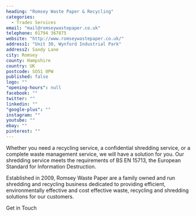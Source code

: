 ```yaml
---
heading: "Romsey Waste Paper & Recycling"
categories: 
  - Trades Services
email: "mail@romseywastepaper.co.uk"
telephone: 01794 367875
website: "http://www.romseywastepaper.co.uk/"
address1: "Unit 30, Wynford Industrial Park"
address2: Sandy Lane
city: Romsey
county: Hampshire
country: UK
postcode: SO51 0PW
published: false
logo: ""
"opening-hours": null
facebook: ""
twitter: ""
linkedin: ""
"google-plus": ""
instagram: ""
youtube: ""
ebay: ""
pinterest: ""
---
```


Whether you need a recycling service, a confidential shredding service, or a complete waste management service, we will have a solution for you. Our shredding service meets the requirements of BS EN 15713, the European Standard for Information Destruction.

Established in 2009, Romsey Waste Paper are a family owned and run shredding and recycling business dedicated to providing efficient, environmentally effective and cost effective waste, recycling and shredding solutions for our customers.

Get in Touch
